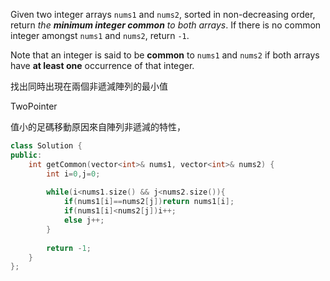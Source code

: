 Given two integer arrays `nums1` and `nums2`, sorted in non-decreasing order, return _the **minimum integer common** to both arrays_. If there is no common integer amongst `nums1` and `nums2`, return `-1`.

Note that an integer is said to be **common** to `nums1` and `nums2` if both arrays have **at least one** occurrence of that integer.

找出同時出現在兩個非遞減陣列的最小值

TwoPointer

值小的足碼移動原因來自陣列非遞減的特性，

```cpp
class Solution {
public:
    int getCommon(vector<int>& nums1, vector<int>& nums2) {
        int i=0,j=0;
        
        while(i<nums1.size() && j<nums2.size()){
            if(nums1[i]==nums2[j])return nums1[i];
            if(nums1[i]<nums2[j])i++;
            else j++;
        }
        
        return -1;
    }
};
```